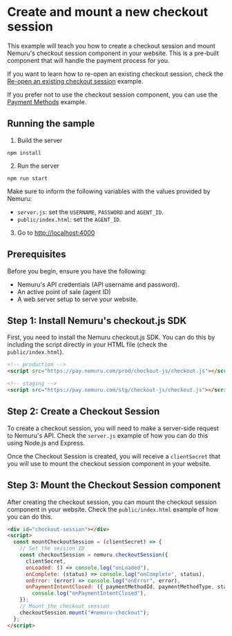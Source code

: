 # Create and mount a new checkout session

This example will teach you how to create a checkout session and mount Nemuru's checkout session component in your website. This is a pre-built component that will handle the payment process for you.

If you want to learn how to re-open an existing checkout session, check the [Re-open an existing checkout session](../03-reopening_checkout_session/README.md) example.

If you prefer not to use the checkout session component, you can use the [Payment Methods](../02-using_payment_methods/README.md) example.

## Running the sample

1. Build the server

```shell
npm install
```

2. Run the server

```shell
npm run start
```

Make sure to inform the following variables with the values provided by Nemuru:

- `server.js`: set the `USERNAME`, `PASSWORD` and `AGENT_ID`.
- `public/index.html`: set the `AGENT_ID`.

3. Go to [http://localhost:4000](http://localhost:4000)

## Prerequisites

Before you begin, ensure you have the following:

- Nemuru's API credentials (API username and password).
- An active point of sale (agent ID)
- A web server setup to serve your website.

## Step 1: Install Nemuru's checkout.js SDK

First, you need to install the Nemuru checkout.js SDK. You can do this by including the script directly in your HTML file (check the `public/index.html`).

```html
<!-- production -->
<script src="https://pay.nemuru.com/prod/checkout-js/checkout.js"></script>

<!-- staging -->
<script src="https://pay.nemuru.com/stg/checkout-js/checkout.js"></script>
```

## Step 2: Create a Checkout Session

To create a checkout session, you will need to make a server-side request to Nemuru's API. Check the `server.js` example of how you can do this using Node.js and Express.

Once the Checkout Session is created, you will receive a `clientSecret` that you will use to mount the checkout session component in your website.

## Step 3: Mount the Checkout Session component

After creating the checkout session, you can mount the checkout session component in your website. Check the `public/index.html` example of how you can do this.

```html
<div id="checkout-session"></div>
<script>
  const mountCheckoutSession = (clientSecret) => {
    // Set the session ID
    const checkoutSession = nemuru.checkoutSession({
      clientSecret,
      onLoaded: () => console.log("onLoaded"),
      onComplete: (status) => console.log("onComplete", status),
      onError: (error) => console.log("onError", error),
      onPaymentIntentClosed: ({ paymentMethodId, paymentMethodType, status }) =>
        console.log("onPaymentIntentClosed"),
    });
    // Mount the checkout session
    checkoutSession.mount("#nemuru-checkout");
  };
</script>
```
